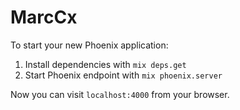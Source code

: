 # MarcCx

To start your new Phoenix application:

1. Install dependencies with `mix deps.get`
2. Start Phoenix endpoint with `mix phoenix.server`

Now you can visit `localhost:4000` from your browser.
